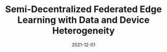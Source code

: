---
title: "Semi-Decentralized Federated Edge Learning with Data and Device Heterogeneity" 
collection: publications 
category: journal 
permalink: /publication/2021-12-sdfeel
# excerpt: 'This paper proposes a semi-decentralized federated edge learning framework to handle data and device heterogeneity in FL systems.'
date: 2021-12-01
venue: 'IEEE Transactions on Network and Service Management' 
introurl: 'https://mp.weixin.qq.com/s/RNj6UGGXl3y0FytZSkD1YA' 
paperurl: 'https://arxiv.org/abs/2112.10313' 
citation: 'Y. Sun, J. Shao, Y. Mao, J. Wang, and J. Zhang, “Semi-decentralized federated edge learning with data and device heterogeneity,” IEEE Trans. Netw. Service Manage., vol. 20, no. 2, pp. 1487-1501, Jun. 2023.'
---